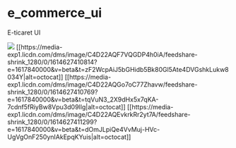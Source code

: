 # e_commerce_ui
E-ticaret UI

<img src="https://media-exp1.licdn.com/dms/image/C4D22AQEtag53Q3PKSw/feedshare-shrink_1280/0/1614627412687?e=1617840000&v=beta&t=UCg_80gID98vg7dnEhUxRj0P2CbGLKeU8rtu1zr5RDs">
[[https://media-exp1.licdn.com/dms/image/C4D22AQF7VQGDP4h0iA/feedshare-shrink_1280/0/1614627410814?e=1617840000&v=beta&t=zF2WcpAiJ5bGHidb5Bk80Gl5Ate4DVGshkLukw8034Y|alt=octocat]]
[[https://media-exp1.licdn.com/dms/image/C4D22AQGo7oC77Zhavw/feedshare-shrink_1280/0/1614627410769?e=1617840000&v=beta&t=tqVuN3_2X9dHx5x7qKA-7cdnf5fRiyBw8Vpu3d09lIg|alt=octocat]]
[[https://media-exp1.licdn.com/dms/image/C4D22AQEvkrkRr2yt7A/feedshare-shrink_1280/0/1614627411299?e=1617840000&v=beta&t=dOmJLpiQe4VvMuj-HVc-UgVgOnF250ynIAkEpqKYuis|alt=octocat]]







